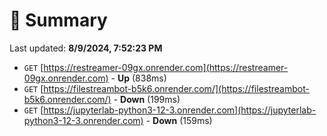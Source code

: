 # 📖 Summary
Last updated: **8/9/2024, 7:52:23 PM**

- `GET` [https://restreamer-09gx.onrender.com](https://restreamer-09gx.onrender.com) - **Up** (838ms)
- `GET` [https://filestreambot-b5k6.onrender.com/](https://filestreambot-b5k6.onrender.com/) - **Down** (199ms)
- `GET` [https://jupyterlab-python3-12-3.onrender.com](https://jupyterlab-python3-12-3.onrender.com) - **Down** (159ms)
